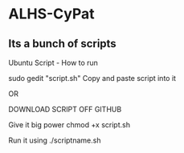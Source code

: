 # ALHS-CyPat

Its a bunch of scripts
----------------------------------
Ubuntu Script - How to run

sudo gedit "script.sh"
Copy and paste script into it

OR

DOWNLOAD SCRIPT OFF GITHUB

Give it big power
chmod +x script.sh

Run it using
./scriptname.sh

